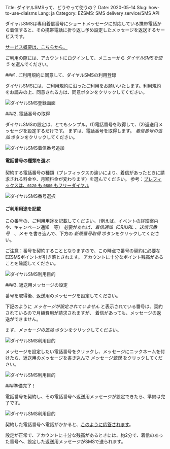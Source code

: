 Title: ダイヤルSMSって、どうやって使うの？
Date: 2020-05-14
Slug: how-to-use-dialsms
Lang: ja
Category: EZSMS: SMS delivery service/SMS API

ダイャルSMSは専用着信番号にショートメッセージに対応している携帯電話から着信すると、その携帯電話に折り返し予め設定したメッセージを返送するサービスです。

[サービス概要は、こちらから。](https://help.xoxzo.com/ja/ezsms-sms-delivery-service/articles/what-is-dialsms/)

ご利用の際には、アカウントにログインして、メニューから _ダイヤルSMSを使う_ を選んでください。

###1. ご利用規約に同意して、ダイヤルSMSの利用登録

ダイヤルSMSには、ご利用規約に沿ったご利用をお願いいたします。利用規約をお読みの上、同意される方は、同意ボタンをクリックしてください。

![ダイヤルSMS登録画面](/images/dialsms/dialsms_howto_01ja.jpg)

###2. 電話番号の取得

ダイヤルSMSの設定は、とてもシンプル。(1)電話番号を取得して、(2)返送用メッセージを設定するだけです。
まずは、電話番号を取得します。 _着信番号の追加_ ボタンをクリックしてください。

![ダイヤルSMS着信番号追加](/images/dialsms/dialsms_howto_02ja.jpg)

#### 電話番号の種類を選ぶ

契約する電話番号の種類（プレフィックスの違いにより、着信があったときに請求される料金や、月額料金が変わります）を選んでください。
参考：[プレフィックスは、`0120` も `0800` もフリーダイヤル](https://blog.xoxzo.com/ja/2017/11/02/freecall-numbers-introduction/)

![ダイヤルSMS番号選択](/images/dialsms/dialsms_howto_03ja.jpg)

#### ご利用用途を記載

この番号の、ご利用用途を記載してください。（例えば、イベントの詳細案内や、キャンペーン通知　等）
必要があれば、_着信通知（CR)URL_ 、_送信元番号_　、_メモ_ を書き込んで、下方の _新規番号取得_ ボタンをクリックしてください。

ご注意：番号を契約することとなりますので、この時点で番号の契約に必要なEZSMSポイントが引き落とされます。
アカウントに十分なポイント残高があることを確認してください。

![ダイヤルSMS利用目的](/images/dialsms/dialsms_howto_04ja.jpg)

###3. 返送用メッセージの設定

番号を取得後、返送用のメッセージを設定してください。

下記のように _メッセージが設定されていません_ と表示されている番号は、契約されているので月額費用が請求されますが、
着信があっても、メッセージの返送ができません。

まず、_メッセージの追加_ ボタンをクリックしてください。

![ダイヤルSMS利用目的](/images/dialsms/dialsms_howto_06ja.jpg)

メッセージを設定したい電話番号をクリックし、メッセージにニックネームを付けたら、返送用のメッセージを書き込んで _メッセージ登録_ をクリックしてください。

![ダイヤルSMS利用目的](/images/dialsms/dialsms_howto_07ja.jpg)

###準備完了！

電話番号を契約し、その電話番号へ返送用メッセージが設定できたら、準備は完了です。

![ダイヤルSMS利用目的](/images/dialsms/dialsms_howto_08ja.jpg)

契約した電話番号へ電話がかかると、[このように応答されます](https://help.xoxzo.com/ja/ezsms-sms-delivery-service/sms-api/articles/how-will-the-dialsms-call-be-answered/)。

設定が正常で、アカウントに十分な残高があるときには、約2分で、着信のあった番号へ、設定した返送用メッセージがSMSで送られます。



